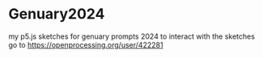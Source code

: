 # Genuary2024
my p5.js sketches for genuary prompts 2024
to interact with the sketches go to https://openprocessing.org/user/422281
